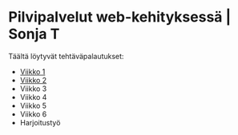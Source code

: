 
<body>
    <h1>Pilvipalvelut web-kehityksessä | Sonja T</h1>
    <p class="container">Täältä löytyvät tehtäväpalautukset:</p>
    <ul>
        <li><a href="https://sonja-t.github.io/Pilvipalvelutehtavat/vko1.html">Viikko 1</a></li>
        <li><a href="https://sonja-t.github.io/Pilvipalvelutehtavat/vko2.html">Viikko 2</a></li>
        <li>Viikko 3</li>
        <li>Viikko 4</li>
        <li>Viikko 5</li>
        <li>Viikko 6</li>
        <li>Harjoitustyö</li>
    </ul>

</body>
